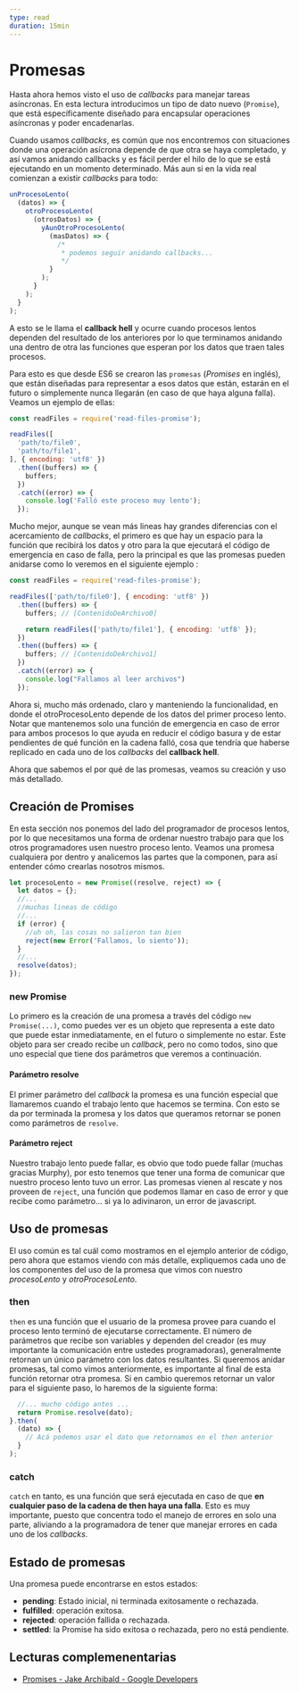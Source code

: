 ```yaml
---
type: read
duration: 15min
---
```


# Promesas

Hasta ahora hemos visto el uso de _callbacks_ para manejar tareas asíncronas. En
esta lectura introducimos un tipo de dato nuevo (`Promise`), que está
específicamente diseñado para encapsular operaciones asíncronas y poder
encadenarlas.

Cuando usamos _callbacks_, es común que nos encontremos con situaciones donde
una operación asícrona depende de que otra se haya completado, y así vamos
anidando callbacks y es fácil perder el hilo de lo que se está
ejecutando en un momento determinado. Más aun si en la vida real comienzan a
existir _callbacks_ para todo:

```js
unProcesoLento(
  (datos) => {
    otroProcesoLento(
      (otrosDatos) => {
        yAunOtroProcesoLento(
          (masDatos) => {
            /*
             * podemos seguir anidando callbacks...
             */
          }
        );
      }
    );
  }
);
```

A esto se le llama el **callback hell** y ocurre cuando procesos lentos dependen
del resultado de los anteriores por lo que terminamos anidando una dentro de
otra las funciones que esperan por los datos que traen tales procesos.

Para esto es que desde ES6 se crearon las `promesas` (_Promises_ en inglés), que
están diseñadas para representar a esos datos que están, estarán en el futuro o
simplemente nunca llegarán (en caso de que haya alguna falla). Veamos un ejemplo
de ellas:

```js
const readFiles = require('read-files-promise');

readFiles([
  'path/to/file0',
  'path/to/file1',
], { encoding: 'utf8' })
  .then((buffers) => {
    buffers;
  })
  .catch((error) => {
    console.log('Falló este proceso muy lento');
  });
```

Mucho mejor, aunque se vean más lineas hay grandes diferencias con el
acercamiento de _callbacks_, el primero es que hay un espacio para la función
que recibirá los datos y otro para la que ejecutará el código de emergencia en
caso de falla, pero la principal es que las promesas pueden anidarse como lo
veremos en el siguiente ejemplo :

```js
const readFiles = require('read-files-promise');

readFiles(['path/to/file0'], { encoding: 'utf8' })
  .then((buffers) => {
    buffers; // [ContenidoDeArchivo0]

    return readFiles(['path/to/file1'], { encoding: 'utf8' });
  })
  .then((buffers) => {
    buffers; // [ContenidoDeArchivo1]
  })
  .catch((error) => {
    console.log("Fallamos al leer archivos")
  });
```

Ahora si, mucho más ordenado, claro y manteniendo la funcionalidad, en donde el
otroProcesoLento depende de los datos del primer proceso lento. Notar que
mantenemos solo una función de emergencia en caso de error para ambos procesos
lo que ayuda en reducir el código basura y de estar pendientes de qué función en
la cadena falló, cosa que tendría que haberse replicado en cada uno de los
_callbacks_ del **callback hell**.

Ahora que sabemos el por qué de las promesas, veamos su creación y uso más
detallado.

## Creación de Promises

En esta sección nos ponemos del lado del programador de procesos lentos, por lo
que necesitamos una forma de ordenar nuestro trabajo para que los otros
programadores usen nuestro proceso lento. Veamos
una promesa cualquiera por dentro y analicemos las partes que la componen, para
así entender cómo crearlas nosotros mismos.

```js
let procesoLento = new Promise((resolve, reject) => {
  let datos = {};
  //...
  //muchas lineas de código
  //...
  if (error) {
    //uh oh, las cosas no salieron tan bien
    reject(new Error('Fallamos, lo siento'));
  }
  //...
  resolve(datos);
});
```

### new Promise

Lo primero es la creación de una promesa a través del código
`new Promise(...)`, como puedes ver es un objeto que representa a este dato
que puede estar inmediatamente, en el futuro o simplemente no estar. Este objeto
para ser creado recibe un _callback_, pero no como todos, sino que uno especial
que tiene dos parámetros que veremos a continuación.

#### Parámetro resolve

El primer parámetro del _callback_ la promesa es una función especial que
llamaremos cuando el trabajo lento que hacemos se termina. Con esto se da por
terminada la promesa y los datos que queramos retornar se ponen como parámetros
de `resolve`.

#### Parámetro reject

Nuestro trabajo lento puede fallar, es obvio que todo puede fallar (muchas
gracias Murphy), por esto tenemos que tener una forma de comunicar que nuestro
proceso lento tuvo un error. Las promesas vienen al rescate y nos proveen de
`reject`, una función que podemos llamar en caso de error y que recibe como
parámetro... si ya lo adivinaron, un error de javascript.

## Uso de promesas

El uso común es tal cuál como mostramos en el ejemplo anterior de código, pero
ahora que estamos viendo con más detalle, expliquemos cada uno de los
componentes del uso de la promesa que vimos con nuestro _procesoLento_ y
_otroProcesoLento_.

### then

`then` es una función que el usuario de la promesa provee para cuando el proceso
lento terminó de ejecutarse correctamente. El número de parámetros que recibe
son variables y dependen del creador (es muy importante la comunicación entre
ustedes programadoras), generalmente retornan un único parámetro con los datos
resultantes.
Si queremos anidar promesas, tal como vimos anteriormente, es importante al
final de esta función retornar otra promesa. Si en cambio queremos retornar un
valor para el siguiente paso, lo haremos de la siguiente forma:

```js
  //... mucho código antes ...
  return Promise.resolve(dato);
}.then(
  (dato) => {
    // Acá podemos usar el dato que retornamos en el then anterior
  }
);
```

### catch

`catch` en tanto, es una función que será ejecutada en caso de que **en
cualquier paso de la cadena de then haya una falla**. Esto es muy importante,
puesto que concentra todo el manejo de errores en solo una parte, aliviando a la
programadora de tener que manejar errores en cada uno de los _callbacks_.

## Estado de promesas

Una promesa puede encontrarse en estos estados:

* **pending**: Estado inicial, ni terminada exitosamente o rechazada.
* **fulfilled**: operación exitosa.
* **rejected**: operación fallida o rechazada.
* **settled**: la Promise ha sido exitosa o rechazada, pero no está pendiente.

## Lecturas complemenentarias

* [Promises - Jake Archibald - Google Developers](https://developers.google.com/web/fundamentals/primers/promises)
